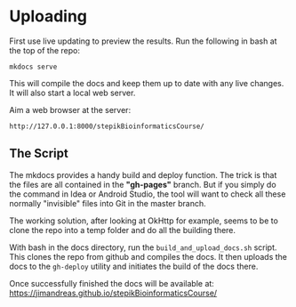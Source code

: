 Uploading
========

First use live updating to preview the results.   Run the following in bash at the 
top of the repo:

    mkdocs serve

This will compile the docs and keep them up to date with any live changes.  It will also start 
a local web server.

Aim a web browser at the server:

    http://127.0.0.1:8000/stepikBioinformaticsCourse/

The Script
-----------

The mkdocs provides a handy build and deploy function.  The
trick is that the files are all contained in the <b>"gh-pages"</b>
branch.   But if you simply do the command in Idea or Android Studio,
the tool will want to check all these normally "invisible" files
into Git in the master branch.

The working solution, after looking at OkHttp for example, seems to
be to clone the repo into a temp folder and do all the building there.

With bash in the docs directory, run the `build_and_upload_docs.sh` script.
This clones the repo from github and compiles the docs.   It then uploads the 
docs to the `gh-deploy` utility and initiates the build of the docs there.

Once successfully finished the docs will be available at:  
https://jimandreas.github.io/stepikBioinformaticsCourse/

